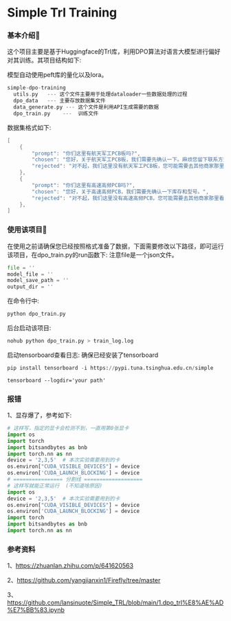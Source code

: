 # Simple Trl Training

### 基本介绍👋

这个项目主要是基于Huggingface的Trl库，利用DPO算法对语言大模型进行偏好对其训练。其项目结构如下:

模型自动使用peft库的量化以及lora。

```c++
simple-dpo-training
  utils.py   --- 这个文件主要用于处理dataloader一些数据处理的过程
  dpo_data   --- 主要存放数据集文件
  data_generate.py --- 这个文件是利用API生成需要的数据
  dpo_train.py    ---  训练文件
```

数据集格式如下:

```c++
[
    {
        "prompt": "你们这里有航天军工PCB板吗?",
        "chosen": "您好，关于航天军工PCB板，我们需要先确认一下。麻烦您留下联系方式。",
        "rejected": "对不起，我们这里没有航天军工PCB板，您可能需要去其他商家那里看看。"
    },
    {
        "prompt": "你们这里有高速高频PCB吗?",
        "chosen": "您好，关于高速高频PCB，我们需要先确认一下库存和型号。",
        "rejected": "对不起，我们这里没有高速高频PCB，您可能需要去其他商家那里看看。"
    },
]
```

### 使用该项目🤗

在使用之前请确保您已经按照格式准备了数据，下面需要修改以下路径，即可运行该项目，在dpo_train.py的run函数下: 注意file是一个json文件。

```python
file = ''
model_file = ''
model_save_path = ''
output_dir = ''
```

在命令行中:

```python
python dpo_train.py
```

后台启动该项目:

```python
nohub python dpo_train.py > train_log.log
```

启动tensorboard查看日志: 确保已经安装了tensorboard

```python
pip install tensorboard -i https://pypi.tuna.tsinghua.edu.cn/simple
```

```
tensorboard --logdir='your path'
```
### 报错
1、显存爆了，参考如下:
```python
# 这样写，指定的显卡会检测不到，一直用第0张显卡
import os
import torch
import bitsandbytes as bnb
import torch.nn as nn
device = '2,3,5'  # 本次实验需要用到的卡
os.environ["CUDA_VISIBLE_DEVICES"] = device
os.environ['CUDA_LAUNCH_BLOCKING'] = device
# ================ 分割线 ===================
# 这样写就能正常运行  (不知道啥原因)
import os
device = '2,3,5'  # 本次实验需要用到的卡
os.environ["CUDA_VISIBLE_DEVICES"] = device
os.environ['CUDA_LAUNCH_BLOCKING'] = device
import torch
import bitsandbytes as bnb
import torch.nn as nn
```

### 参考资料

1、https://zhuanlan.zhihu.com/p/641620563

2、https://github.com/yangjianxin1/Firefly/tree/master

3、https://github.com/lansinuote/Simple_TRL/blob/main/1.dpo_trl%E8%AE%AD%E7%BB%83.ipynb
